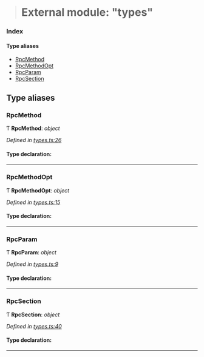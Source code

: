 > # External module: "types"

### Index

#### Type aliases

* [RpcMethod](_types_.md#rpcmethod)
* [RpcMethodOpt](_types_.md#rpcmethodopt)
* [RpcParam](_types_.md#rpcparam)
* [RpcSection](_types_.md#rpcsection)

## Type aliases

###  RpcMethod

Ƭ **RpcMethod**: *object*

*Defined in [types.ts:26](https://github.com/polkadot-js/api/blob/8f89b9d/packages/type-jsonrpc/src/types.ts#L26)*

#### Type declaration:

___

###  RpcMethodOpt

Ƭ **RpcMethodOpt**: *object*

*Defined in [types.ts:15](https://github.com/polkadot-js/api/blob/8f89b9d/packages/type-jsonrpc/src/types.ts#L15)*

#### Type declaration:

___

###  RpcParam

Ƭ **RpcParam**: *object*

*Defined in [types.ts:9](https://github.com/polkadot-js/api/blob/8f89b9d/packages/type-jsonrpc/src/types.ts#L9)*

#### Type declaration:

___

###  RpcSection

Ƭ **RpcSection**: *object*

*Defined in [types.ts:40](https://github.com/polkadot-js/api/blob/8f89b9d/packages/type-jsonrpc/src/types.ts#L40)*

#### Type declaration:

___